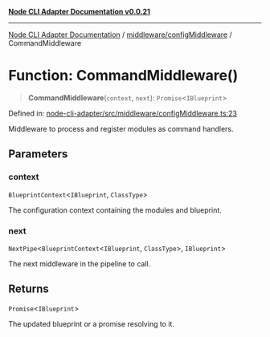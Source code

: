 [**Node CLI Adapter Documentation v0.0.21**](../../../README.md)

***

[Node CLI Adapter Documentation](../../../modules.md) / [middleware/configMiddleware](../README.md) / CommandMiddleware

# Function: CommandMiddleware()

> **CommandMiddleware**(`context`, `next`): `Promise`\<`IBlueprint`\>

Defined in: [node-cli-adapter/src/middleware/configMiddleware.ts:23](https://github.com/stonemjs/node-cli-adapter/blob/3323167ff73e7c9f811f72d8b7db77f6e1756f38/src/middleware/configMiddleware.ts#L23)

Middleware to process and register modules as command handlers.

## Parameters

### context

`BlueprintContext`\<`IBlueprint`, `ClassType`\>

The configuration context containing the modules and blueprint.

### next

`NextPipe`\<`BlueprintContext`\<`IBlueprint`, `ClassType`\>, `IBlueprint`\>

The next middleware in the pipeline to call.

## Returns

`Promise`\<`IBlueprint`\>

The updated blueprint or a promise resolving to it.
